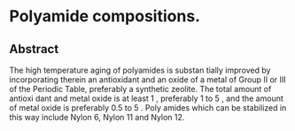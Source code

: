 # Polyamide compositions.

## Abstract
The high temperature aging of polyamides is substan tially improved by incorporating therein an antioxidant and an oxide of a metal of Group II or III of the Periodic Table, preferably a synthetic zeolite. The total amount of antioxi dant and metal oxide is at least 1 , preferably 1 to 5 , and the amount of metal oxide is preferably 0.5 to 5 . Poly amides which can be stabilized in this way include Nylon 6, Nylon 11 and Nylon 12.